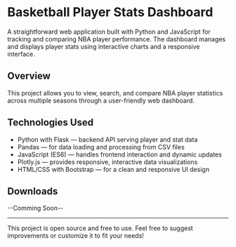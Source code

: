# Basketball Player Stats Dashboard

A straightforward web application built with Python and JavaScript for tracking and comparing NBA player performance.
The dashboard manages and displays player stats using interactive charts and a responsive interface.

## Overview

This project allows you to view, search, and compare NBA player statistics across multiple seasons through a user-friendly web dashboard.

## Technologies Used
- Python with Flask — backend API serving player and stat data  
- Pandas — for data loading and processing from CSV files  
- JavaScript (ES6) — handles frontend interaction and dynamic updates  
- Plotly.js — provides responsive, interactive data visualizations  
- HTML/CSS with Bootstrap — for a clean and responsive UI design


 ## Downloads
  --Comming Soon--

  ---

  This project is open source and free to use. Feel free to suggest improvements or customize it to fit your needs!
